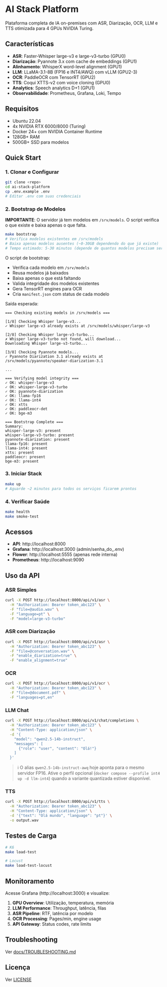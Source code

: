 # AI Stack Platform

Plataforma completa de IA on-premises com ASR, Diarização, OCR, LLM e TTS otimizada para 4 GPUs NVIDIA Turing.

## Características

- **ASR**: Faster-Whisper large-v3 e large-v3-turbo (GPU0)
- **Diarização**: Pyannote 3.x com cache de embeddings (GPU1)
- **Alinhamento**: WhisperX word-level alignment (GPU1)
- **LLM**: LLaMA-3.1-8B (FP16 e INT4/AWQ) com vLLM (GPU2-3)
- **OCR**: PaddleOCR com TensorRT (GPU2)
- **TTS**: Coqui XTTS-v2 com voice cloning (GPU0)
- **Analytics**: Speech analytics D+1 (GPU1)
- **Observabilidade**: Prometheus, Grafana, Loki, Tempo

## Requisitos

- Ubuntu 22.04
- 4x NVIDIA RTX 6000/8000 (Turing)
- Docker 24+ com NVIDIA Container Runtime
- 128GB+ RAM
- 500GB+ SSD para modelos

## Quick Start

### 1. Clonar e Configurar

```bash
git clone <repo>
cd ai-stack-platform
cp .env.example .env
# Editar .env com suas credenciais
```

### 2. Bootstrap de Modelos

**IMPORTANTE**: O servidor já tem modelos em `/srv/models`. O script verifica o que existe e baixa apenas o que falta.

```bash
make bootstrap
# Verifica modelos existentes em /srv/models
# Baixa apenas modelos ausentes (~0-30GB dependendo do que já existe)
# Tempo estimado: 5-30 minutos (depende de quantos modelos precisam ser baixados)
```

O script de bootstrap:
- Verifica cada modelo em `/srv/models`
- Reusa modelos já baixados
- Baixa apenas o que está faltando
- Valida integridade dos modelos existentes
- Gera TensorRT engines para OCR
- Cria `manifest.json` com status de cada modelo

Saída esperada:

```
=== Checking existing models in /srv/models ===

[1/8] Checking Whisper large-v3...
✓ Whisper large-v3 already exists at /srv/models/whisper/large-v3

[2/8] Checking Whisper large-v3-turbo...
✗ Whisper large-v3-turbo not found, will download...
Downloading Whisper large-v3-turbo...

[3/8] Checking Pyannote models...
✓ Pyannote Diarization 3.1 already exists at /srv/models/pyannote/speaker-diarization-3.1

...

=== Verifying model integrity ===
✓ OK: whisper-large-v3
✓ OK: whisper-large-v3-turbo
✓ OK: pyannote-diarization
✓ OK: llama-fp16
✓ OK: llama-int4
✓ OK: xtts
✓ OK: paddleocr-det
✓ OK: bge-m3

=== Bootstrap Complete ===
Summary:
whisper-large-v3: present
whisper-large-v3-turbo: present
pyannote-diarization: present
llama-fp16: present
llama-int4: present
xtts: present
paddleocr: present
bge-m3: present
```

### 3. Iniciar Stack

```bash
make up
# Aguarde ~2 minutos para todos os serviços ficarem prontos
```

### 4. Verificar Saúde

```bash
make health
make smoke-test
```

## Acessos

- **API**: http://localhost:8000
- **Grafana**: http://localhost:3000 (admin/senha_do_.env)
- **Flower**: http://localhost:5555 (apenas rede interna)
- **Prometheus**: http://localhost:9090

## Uso da API

### ASR Simples

```bash
curl -X POST http://localhost:8000/api/v1/asr \
  -H "Authorization: Bearer token_abc123" \
  -F "file=@audio.wav" \
  -F "language=pt" \
  -F "model=large-v3-turbo"
```

### ASR com Diarização

```bash
curl -X POST http://localhost:8000/api/v1/asr \
  -H "Authorization: Bearer token_abc123" \
  -F "file=@conversation.wav" \
  -F "enable_diarization=true" \
  -F "enable_alignment=true"
```

### OCR

```bash
curl -X POST http://localhost:8000/api/v1/ocr \
  -H "Authorization: Bearer token_abc123" \
  -F "file=@document.pdf" \
  -F "languages=pt,en"
```

### LLM Chat

```bash
curl -X POST http://localhost:8000/api/v1/chat/completions \
  -H "Authorization: Bearer token_abc123" \
  -H "Content-Type: application/json" \
  -d '{
    "model": "qwen2.5-14b-instruct",
    "messages": [
      {"role": "user", "content": "Olá!"}
    ]
  }'
```

> ℹ️  O alias `qwen2.5-14b-instruct-awq` hoje aponta para o mesmo servidor FP16. Ative o perfil opcional (`docker compose --profile int4 up -d llm-int4`) quando a variante quantizada estiver disponível.

### TTS

```bash
curl -X POST http://localhost:8000/api/v1/tts \
  -H "Authorization: Bearer token_abc123" \
  -H "Content-Type: application/json" \
  -d '{"text": "Olá mundo", "language": "pt"}' \
  -o output.wav
```

## Testes de Carga

```bash
# K6
make load-test

# Locust
make load-test-locust
```

## Monitoramento

Acesse Grafana (http://localhost:3000) e visualize:

1. **GPU Overview**: Utilização, temperatura, memória
2. **LLM Performance**: Throughput, latência, filas
3. **ASR Pipeline**: RTF, latência por modelo
4. **OCR Processing**: Pages/min, engine usage
5. **API Gateway**: Status codes, rate limits

## Troubleshooting

Ver [docs/TROUBLESHOOTING.md](docs/TROUBLESHOOTING.md)

## Licença

Ver [LICENSE](LICENSE)
